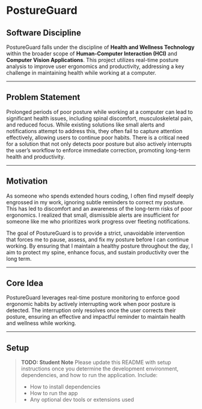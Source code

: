 # PostureGuard

## Software Discipline

PostureGuard falls under the discipline of **Health and Wellness Technology** within the broader scope of **Human-Computer Interaction (HCI)** and **Computer Vision Applications**. This project utilizes real-time posture analysis to improve user ergonomics and productivity, addressing a key challenge in maintaining health while working at a computer.

---

## Problem Statement

Prolonged periods of poor posture while working at a computer can lead to significant health issues, including spinal discomfort, musculoskeletal pain, and reduced focus. While existing solutions like small alerts and notifications attempt to address this, they often fail to capture attention effectively, allowing users to continue poor habits. There is a critical need for a solution that not only detects poor posture but also actively interrupts the user’s workflow to enforce immediate correction, promoting long-term health and productivity.

---

## Motivation

As someone who spends extended hours coding, I often find myself deeply engrossed in my work, ignoring subtle reminders to correct my posture. This has led to discomfort and an awareness of the long-term risks of poor ergonomics. I realized that small, dismissible alerts are insufficient for someone like me who prioritizes work progress over fleeting notifications. 

The goal of PostureGuard is to provide a strict, unavoidable intervention that forces me to pause, assess, and fix my posture before I can continue working. By ensuring that I maintain a healthy posture throughout the day, I aim to protect my spine, enhance focus, and sustain productivity over the long term.

---

## Core Idea

PostureGuard leverages real-time posture monitoring to enforce good ergonomic habits by actively interrupting work when poor posture is detected. The interruption only resolves once the user corrects their posture, ensuring an effective and impactful reminder to maintain health and wellness while working.

---
## Setup
 > **TODO: Student Note**
> Please update this README with setup instructions once you determine the development environment, dependencies, and how to run the application. Include:
> - How to install dependencies
> - How to run the app
> - Any optional dev tools or extensions used
